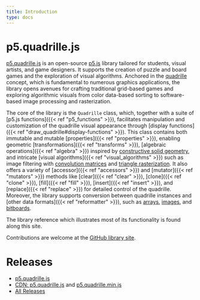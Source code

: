 ```yaml
---
title: Introduction
type: docs
---
```


# p5.quadrille.js

[p5.quadrille.js](https://github.com/objetos/p5.quadrille.js) is an open-source [p5.js](https://p5js.org/) library tailored for students, visual artists, and game designers. It supports the creation of puzzle and board games and the exploration of visual algorithms. Anchored in the [quadrille](https://en.wikipedia.org/wiki/Square_tiling) concept, which is fundamental to numerous graphics applications, the library opens avenues for crafting traditional grid-based games and exploring algorithmic visuals from color data-based sorting to software-based image processing and rasterization.

The core of the library is the `Quadrille` class, which, together with a suite of [p5.js functions]({{< ref "p5_functions" >}}), facilitates manipulation and customization of the quadrille visual appearance through [display functions]({{< ref "draw_quadrille#display-functions" >}}). This class contains both immutable and mutable [properties]({{< ref "properties" >}}), enabling geometric [transformations]({{< ref "transforms" >}}), [algebraic operations]({{< ref "algebra" >}}) inspired by [constructive solid geometry](https://en.wikipedia.org/wiki/Constructive_solid_geometry), and intricate [visual algorithms]({{< ref "visual_algorithms" >}}) such as image filtering with [convolution matrices](https://en.wikipedia.org/wiki/Kernel_%28image_processing%29) and [triangle rasterization](https://fgiesen.wordpress.com/2013/02/06/the-barycentric-conspirac/). It also offers a variety of [accessor]({{< ref "accessors" >}}) and [mutator]({{< ref "mutators" >}}) methods like [clear]({{< ref "clear" >}}), [clone]({{< ref "clone" >}}), [fill]({{< ref "fill" >}}), [insert]({{< ref "insert" >}}), and [replace]({{< ref "replace" >}}) for detailed control of the quadrille. Moreover, the library supports conversion between quadrille instances and [other data formats]({{< ref "reformatter" >}}), such as [arrays](https://developer.mozilla.org/en-US/docs/Web/JavaScript/Reference/Global_Objects/Array), [images](https://p5js.org/reference/#/p5.Image), and [bitboards](https://en.wikipedia.org/wiki/Bitboard).

The library reference which illustrates most of its functionality is found along this site.

Contributions are welcome at the [GitHub library site](https://github.com/objetos/p5.quadrille.js).

# Releases

- [p5.quadrille.js](https://raw.githubusercontent.com/objetos/p5.quadrille.js/main/p5.quadrille.js)
- [CDN: p5.quadrille.js](https://cdn.jsdelivr.net/gh/objetos/p5.quadrille.js/p5.quadrille.js) and [p5.quadrille.min.js](https://cdn.jsdelivr.net/gh/objetos/p5.quadrille.js/p5.quadrille.min.js)
- [All Releases](https://github.com/objetos/p5.quadrille.js/releases)
